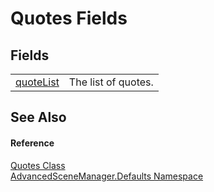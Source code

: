 # Quotes Fields




## Fields
<table>
<tr>
<td><a href="F_AdvancedSceneManager_Defaults_Quotes_quoteList.md">quoteList</a></td>
<td>The list of quotes.</td></tr>
</table>

## See Also


#### Reference
<a href="T_AdvancedSceneManager_Defaults_Quotes.md">Quotes Class</a>  
<a href="N_AdvancedSceneManager_Defaults.md">AdvancedSceneManager.Defaults Namespace</a>  
